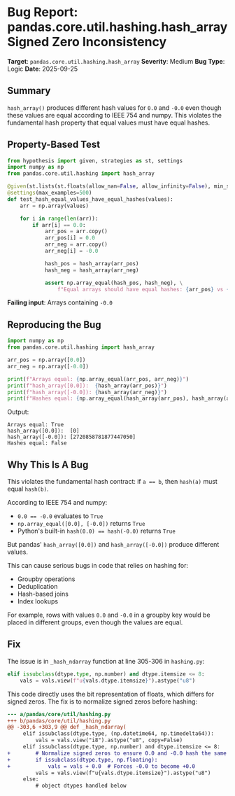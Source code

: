 # Bug Report: pandas.core.util.hashing.hash_array Signed Zero Inconsistency

**Target**: `pandas.core.util.hashing.hash_array`
**Severity**: Medium
**Bug Type**: Logic
**Date**: 2025-09-25

## Summary

`hash_array()` produces different hash values for `0.0` and `-0.0` even though these values are equal according to IEEE 754 and numpy. This violates the fundamental hash property that equal values must have equal hashes.

## Property-Based Test

```python
from hypothesis import given, strategies as st, settings
import numpy as np
from pandas.core.util.hashing import hash_array

@given(st.lists(st.floats(allow_nan=False, allow_infinity=False), min_size=1))
@settings(max_examples=500)
def test_hash_equal_values_have_equal_hashes(values):
    arr = np.array(values)

    for i in range(len(arr)):
        if arr[i] == 0.0:
            arr_pos = arr.copy()
            arr_pos[i] = 0.0
            arr_neg = arr.copy()
            arr_neg[i] = -0.0

            hash_pos = hash_array(arr_pos)
            hash_neg = hash_array(arr_neg)

            assert np.array_equal(hash_pos, hash_neg), \
                f"Equal arrays should have equal hashes: {arr_pos} vs {arr_neg}"
```

**Failing input**: Arrays containing `-0.0`

## Reproducing the Bug

```python
import numpy as np
from pandas.core.util.hashing import hash_array

arr_pos = np.array([0.0])
arr_neg = np.array([-0.0])

print(f"Arrays equal: {np.array_equal(arr_pos, arr_neg)}")
print(f"hash_array([0.0]):  {hash_array(arr_pos)}")
print(f"hash_array([-0.0]): {hash_array(arr_neg)}")
print(f"Hashes equal: {np.array_equal(hash_array(arr_pos), hash_array(arr_neg))}")
```

Output:
```
Arrays equal: True
hash_array([0.0]):  [0]
hash_array([-0.0]): [2720858781877447050]
Hashes equal: False
```

## Why This Is A Bug

This violates the fundamental hash contract: if `a == b`, then `hash(a)` must equal `hash(b)`.

According to IEEE 754 and numpy:
- `0.0 == -0.0` evaluates to `True`
- `np.array_equal([0.0], [-0.0])` returns `True`
- Python's built-in `hash(0.0) == hash(-0.0)` returns `True`

But pandas' `hash_array([0.0])` and `hash_array([-0.0])` produce different values.

This can cause serious bugs in code that relies on hashing for:
- Groupby operations
- Deduplication
- Hash-based joins
- Index lookups

For example, rows with values `0.0` and `-0.0` in a groupby key would be placed in different groups, even though the values are equal.

## Fix

The issue is in `_hash_ndarray` function at line 305-306 in `hashing.py`:

```python
elif issubclass(dtype.type, np.number) and dtype.itemsize <= 8:
    vals = vals.view(f"u{vals.dtype.itemsize}").astype("u8")
```

This code directly uses the bit representation of floats, which differs for signed zeros. The fix is to normalize signed zeros before hashing:

```diff
--- a/pandas/core/util/hashing.py
+++ b/pandas/core/util/hashing.py
@@ -303,6 +303,9 @@ def _hash_ndarray(
     elif issubclass(dtype.type, (np.datetime64, np.timedelta64)):
         vals = vals.view("i8").astype("u8", copy=False)
     elif issubclass(dtype.type, np.number) and dtype.itemsize <= 8:
+        # Normalize signed zeros to ensure 0.0 and -0.0 hash the same
+        if issubclass(dtype.type, np.floating):
+            vals = vals + 0.0  # Forces -0.0 to become +0.0
         vals = vals.view(f"u{vals.dtype.itemsize}").astype("u8")
     else:
         # object dtypes handled below
```